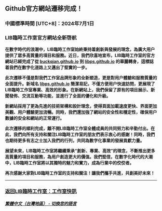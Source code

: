 ## Github官方網站遷移完成！
### 中國標準時間 [UTC+8]：2024年7月1日 
### LIB臨時工作室官方網站全新啓航

**在數字時代的浪潮中，LIB臨時工作室始終秉持着創新與發展的理念，為廣大用户提供了眾多高質量的項目和服務。近日，我們欣喜地宣布，LIB臨時工作室的官方網站已經完成了從 [buckqian.github.io](https://buckqian.github.io) 到 [libps.github.io](https://libps.github.io) 的華麗轉身，這標誌着我們在數字化道路上又邁出了堅實的一步。**

**此次遷移不僅是對我們工作室品牌形象的全新塑造，更是對用户體驗和服務質量的全面提升。新域名 [libps.github.io](https://libps.github.io) 簡潔易記，不僅方便用户快速訪問，更展現了LIB臨時工作室專業、高效的形象。在新網站上，我們保留了原有的項目展示、新聞發佈、交流互動等功能，並進行了全面的優化和升級。**

**新網站採用了更為先進的技術架構和設計理念，使得頁面加載速度更快、界面更加美觀、用户體驗更加流暢。同時，我們還加強了網站的安全性和穩定性，確保用户數據的安全和網站的正常運行。**

**此次遷移的順利完成，離不開LIB臨時工作室全體成員的共同努力和辛勤付出。在此，我們向所有支持和關注LIB臨時工作室的朋友們表示衷心的感謝！同時，我們也期待更多有志之士加入我們的行列，共同為數字化事業的發展貢獻力量。**

**展望未來，LIB臨時工作室將繼續秉承“創新、專業、高效”的理念，不斷推出更多高質量的項目和服務，為用户創造更大的價值。我們堅信，在數字化時代的大潮中，LIB臨時工作室將以其獨特的魅力和實力，成為行業中的佼佼者。**

**再次感謝大家對LIB臨時工作室的支持和關注！讓我們攜手共進，共創美好未來！**

---
### [返回LIB臨時工作室：工作室快訊](https://libps.github.io/zh-tw/News)

##### [繁體中文（台灣地區） - 切換您的語言](https://libps.github.io/index)
